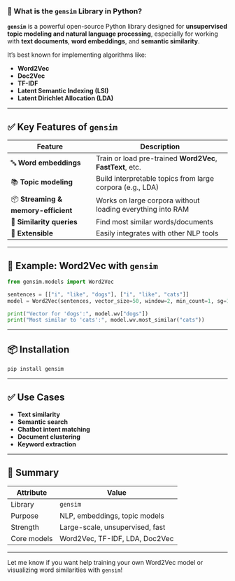 ### 🧠 What is the `gensim` Library in Python?

**`gensim`** is a powerful open-source Python library designed for **unsupervised topic modeling and natural language processing**, especially for working with **text documents**, **word embeddings**, and **semantic similarity**.

It’s best known for implementing algorithms like:

* **Word2Vec**
* **Doc2Vec**
* **TF-IDF**
* **Latent Semantic Indexing (LSI)**
* **Latent Dirichlet Allocation (LDA)**

---

## ✅ Key Features of `gensim`

| Feature                             | Description                                                |
| ----------------------------------- | ---------------------------------------------------------- |
| 🔤 **Word embeddings**              | Train or load pre-trained **Word2Vec**, **FastText**, etc. |
| 📚 **Topic modeling**               | Build interpretable topics from large corpora (e.g., LDA)  |
| 📦 **Streaming & memory-efficient** | Works on large corpora without loading everything into RAM |
| 🧠 **Similarity queries**           | Find most similar words/documents                          |
| 🔧 **Extensible**                   | Easily integrates with other NLP tools                     |

---

## 🧪 Example: Word2Vec with `gensim`

```python
from gensim.models import Word2Vec

sentences = [["i", "like", "dogs"], ["i", "like", "cats"]]
model = Word2Vec(sentences, vector_size=50, window=2, min_count=1, sg=1)

print("Vector for 'dogs':", model.wv["dogs"])
print("Most similar to 'cats':", model.wv.most_similar("cats"))
```

---

## 📦 Installation

```bash
pip install gensim
```

---

## ✅ Use Cases

* **Text similarity**
* **Semantic search**
* **Chatbot intent matching**
* **Document clustering**
* **Keyword extraction**

---

## 🧠 Summary

| Attribute   | Value                           |
| ----------- | ------------------------------- |
| Library     | `gensim`                        |
| Purpose     | NLP, embeddings, topic models   |
| Strength    | Large-scale, unsupervised, fast |
| Core models | Word2Vec, TF-IDF, LDA, Doc2Vec  |

---

Let me know if you want help training your own Word2Vec model or visualizing word similarities with `gensim`!


